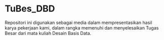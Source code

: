 # TuBes_DBD
Repositori ini digunakan sebagai media dalam mempresentasikan hasil karya pekerjaan kami, dalam rangka memenuhi dan menyelesaikan Tugas Besar dari mata kuliah Desain Basis Data.
